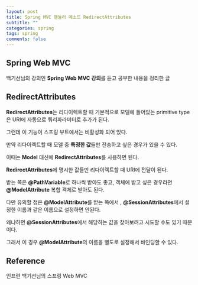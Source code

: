 ```yaml
---
layout: post
title: Spring MVC 핸들러 메소드 RedirectAttributes
subtitle: ""
categories: spring
tags: spring
comments: false
---
```


## Spring Web MVC

백기선님의 강의인 **Spring Web MVC 강의**를 듣고 공부한 내용을 정리한 글

## RedirectAttributes

**RedirectAttributes**는 리다이렉트할 때 기본적으로 모델에 들어있는 primitive type은 URI에 자동으로 쿼리파라미터로 추가가 된다.

그런데 이 기능이 스프링 부트에서는 비활성화 되어 있다.

만약 리다이렉트할 때 모델 중 **특정한 값**들만 전송하고 싶은 경우가 있을 수 있다.

이때는 **Model** 대신에 **RedirectAttributes**를 사용하면 된다.

**RedirectAttributes**에 명시한 값들만 리다이렉트할 때 URI에 전달이 된다.

받는 쪽은 **@PathVariable**로 하나씩 받아도 좋고, 객체에 받고 싶은 경우라면 **@ModelAttribute** 복합 객체로 받아도 된다.

다만 유의할 점은 **@ModelAttribute**를 받는 쪽에서 , **@SessionAttributes**에서 설정한 이름과 같은 이름으로 설정하면 안된다.

왜냐하면 **@SessionAttributes**에서 해당하는 값을 찾아보려고 시도할 수도 있기 때문이다.

그래서 이 경우 **@ModelAttribute**의 이름을 별도로 설정해서 바인딩할 수 있다.

## Reference

인프런 백기선님의 스프링 Web MVC
